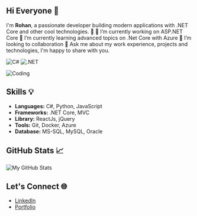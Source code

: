 ## Hi Everyone 👋
I'm **Rohan**, a passionate developer building modern applications with .NET Core and other cool technologies. 🌟
🔭 I’m currently working on ASP.NET Core
🌱 I’m currently learning advanced topics on .Net Core with Azure
👯 I’m looking to collaboration
💬 Ask me about my work experience, projects and technologies, I'm happy to share with you.

![C#](https://img.shields.io/badge/-C%23-239120?style=flat-square&logo=c-sharp&logoColor=white)
![.NET](https://img.shields.io/badge/-DotNet-512BD4?style=flat-square&logo=dotnet&logoColor=white)

![Coding](https://media.giphy.com/media/3o7aD2saalBwwftBIY/giphy.gif)


## Skills 💡
- **Languages:** C#, Python, JavaScript
- **Frameworks:** .NET Core, MVC
- **Library:** ReactJs, jQuery
- **Tools:** Git, Docker, Azure
- **Database:** MS-SQL, MySQL, Oracle

## GitHub Stats 📈
![My GitHub Stats](https://github-readme-stats.vercel.app/api?username=rohanpin1&show_icons=true&theme=radical)

## Let's Connect 🌐
- [LinkedIn](https://www.linkedin.com/in/rohan-kumawat-7b4a68247/)
- [Portfolio](https://rrohankumawat.github.io/portfolio)
<!--
**rohanpin1/rohanpin1** is a ✨ _special_ ✨ repository because its `README.md` (this file) appears on your GitHub profile.

Here are some ideas to get you started:

- 🔭 I’m currently working on ...
- 🌱 I’m currently learning ...
- 👯 I’m looking to collaborate on ...
- 🤔 I’m looking for help with ...
- 💬 Ask me about ...
- 📫 How to reach me: ...
- 😄 Pronouns: ...
- ⚡ Fun fact: ...
-->
